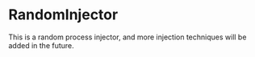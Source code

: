 # RandomInjector
This is a random process injector, and more injection techniques will be added in the future.
